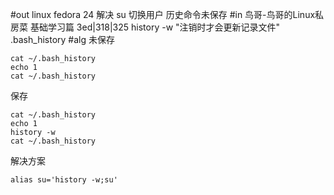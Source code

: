 #out
linux fedora 24 解决 su 切换用户 历史命令未保存
#in
鸟哥-鸟哥的Linux私房菜 基础学习篇 3ed|318|325
history -w
"注销时才会更新记录文件"
.bash_history
#alg
未保存
```
cat ~/.bash_history
echo 1
cat ~/.bash_history
```
保存
```
cat ~/.bash_history
echo 1
history -w
cat ~/.bash_history
```
解决方案
```
alias su='history -w;su'
```
